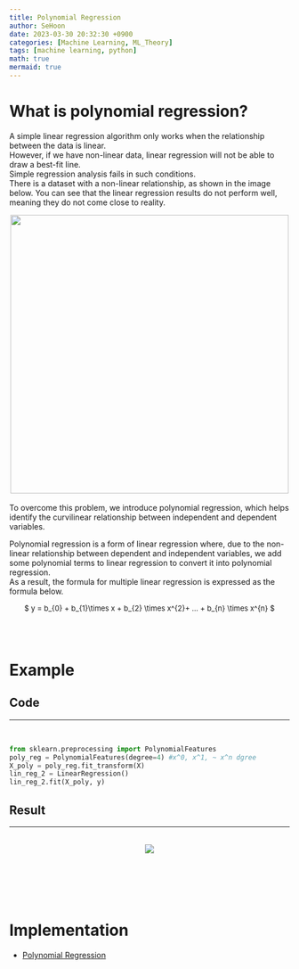 ```yaml
---
title: Polynomial Regression
author: SeHoon
date: 2023-03-30 20:32:30 +0900
categories: [Machine Learning, ML_Theory]
tags: [machine learning, python]
math: true
mermaid: true
---
```


# What is polynomial regression?<br>

A simple linear regression algorithm only works when the relationship between the data is linear.<br>
However, if we have non-linear data, linear regression will not be able to draw a best-fit line.<br>
Simple regression analysis fails in such conditions.<br>
There is a dataset with a non-linear relationship, as shown in the image below. You can see that the linear regression results do not perform well, meaning they do not come close to reality. <br>
<center>
<img src="https://user-images.githubusercontent.com/28240052/229110371-52985448-6044-4e6a-8d83-3d9728c417d9.png" width=500>
</center>
<br>
To overcome this problem, we introduce polynomial regression, which helps identify the curvilinear relationship between independent and dependent variables.<br>

Polynomial regression is a form of linear regression where, due to the non-linear relationship between dependent and independent variables, we add some polynomial terms to linear regression to convert it into polynomial regression.<br>
As a result, the formula for multiple linear regression is expressed as the formula below.<br>
<center>
<font size="2">

$ y = b_{0} + b_{1}\times x + b_{2} \times x^{2}+ ... + b_{n} \times x^{n} $

</font>
</center>
<br><br>

# Example

## Code
---
<br>

```py
from sklearn.preprocessing import PolynomialFeatures
poly_reg = PolynomialFeatures(degree=4) #x^0, x^1, ~ x^n dgree
X_poly = poly_reg.fit_transform(X)
lin_reg_2 = LinearRegression()
lin_reg_2.fit(X_poly, y)
```

## Result
---
<br>
<center>
<img src="https://user-images.githubusercontent.com/28240052/229107607-87fd872e-6551-4a22-a355-6892e8b8c13b.png">
</center>

<br><br><br><br>

# Implementation

+ [Polynomial Regression](https://github.com/csh970605/Machine-LearningA-Z/tree/main/Part%202%20-%20Regression/Section%206%20-%20Polynomial%20Regression/Python)